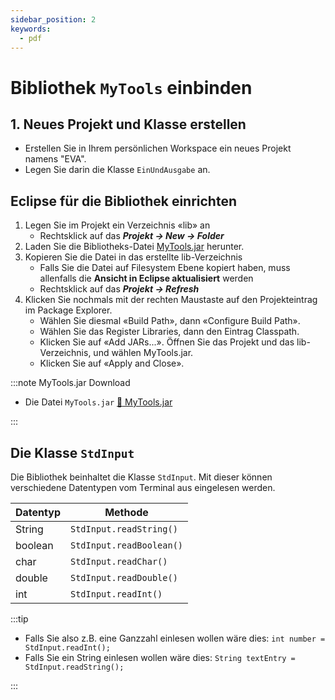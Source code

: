 ```yaml
---
sidebar_position: 2
keywords:
  - pdf
---
```


# Bibliothek `MyTools` einbinden

## 1. Neues Projekt und Klasse erstellen

- Erstellen Sie in Ihrem persönlichen Workspace ein neues Projekt namens "EVA".
- Legen Sie darin die Klasse `EinUndAusgabe` an.

## Eclipse für die Bibliothek einrichten

1. Legen Sie im Projekt ein Verzeichnis «lib» an
   - Rechtsklick auf das **_Projekt -> New -> Folder_**
2. Laden Sie die Bibliotheks-Datei
   [MyTools.jar](../../../static/files/MyTools.jar) herunter.
3. Kopieren Sie die Datei in das erstellte lib-Verzeichnis
   - Falls Sie die Datei auf Filesystem Ebene kopiert haben, muss allenfalls die
     **Ansicht in Eclipse aktualisiert** werden
   - Rechtsklick auf das **_Projekt -> Refresh_**
4. Klicken Sie nochmals mit der rechten Maustaste auf den Projekteintrag im
   Package Explorer.
   - Wählen Sie diesmal «Build Path», dann «Configure Build Path».
   - Wählen Sie das Register Libraries, dann den Eintrag Classpath.
   - Klicken Sie auf «Add JARs...». Öffnen Sie das Projekt und das
     lib-Verzeichnis, und wählen MyTools.jar.
   - Klicken Sie auf «Apply and Close».

:::note MyTools.jar Download

- Die Datei `MyTools.jar`
  [:link: MyTools.jar](../../../static/files/MyTools.jar)

:::

## Die Klasse `StdInput`

Die Bibliothek beinhaltet die Klasse `StdInput`. Mit dieser können verschiedene
Datentypen vom Terminal aus eingelesen werden.

| Datentyp | Methode                  |
| -------- | ------------------------ |
| String   | `StdInput.readString()`  |
| boolean  | `StdInput.readBoolean()` |
| char     | `StdInput.readChar()`    |
| double   | `StdInput.readDouble()`  |
| int      | `StdInput.readInt()`     |

:::tip

- Falls Sie also z.B. eine Ganzzahl einlesen wollen wäre dies:
  `int number = StdInput.readInt();`
- Falls Sie ein String einlesen wollen wäre dies:
  `String textEntry = StdInput.readString();`

:::
